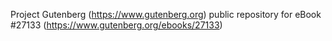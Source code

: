 Project Gutenberg (https://www.gutenberg.org) public repository for eBook #27133 (https://www.gutenberg.org/ebooks/27133)
